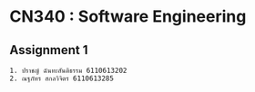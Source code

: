 # CN340 : Software Engineering
## Assignment 1

  ```
  1. ปราชญ์ ฉันทะสันติธรรม 6110613202
  2. ณฐภัทร สกลวิจิตร 6110613285
  ```
